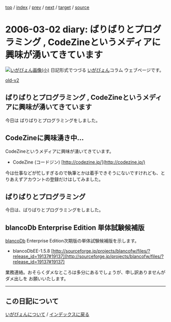 [top](https://igapyon.github.io/diary/) 
 / [index](https://igapyon.github.io/diary/2006/index.html) 
 / [prev](https://igapyon.github.io/diary/2006/ig060304.html) 
 / [next](https://igapyon.github.io/diary/2006/ig060301.html) 
 / [target](https://igapyon.github.io/diary/2006/ig060302.html) 
 / [source](https://github.com/igapyon/diary/blob/gh-pages/2006/ig060302.html.src.md) 

2006-03-02 diary: ばりばりとプログラミング , CodeZineというメディアに興味が湧いてきています
=====================================================================================================
[![いがぴょん画像(小)](https://igapyon.github.io/diary/images/iga200306s.jpg "いがぴょん")](https://igapyon.github.io/diary/memo/memoigapyon.html) 日記形式でつづる [いがぴょん](https://igapyon.github.io/diary/memo/memoigapyon.html)コラム ウェブページです。

[old-v2](ig060302-orig.html)

## ばりばりとプログラミング , CodeZineというメディアに興味が湧いてきています

今日は ばりばりとプログラミングをしました。


## CodeZineに興味湧き中…

CodeZineというメディアに興味が湧いてきています。

* CodeZine (コードジン)
  [http://codezine.jp/](http://codezine.jp/)

今は仕事などが忙しすぎるので執筆とかは着手できそうにないですけれども、とりあえずアカウントの登録だけはしてみました。

## ばりばりとプログラミング

今日は、ばりばりとプログラミングをしました。

## blancoDb Enterprise Edition 単体試験候補版

[blancoDb](http://www.igapyon.jp/blanco/blancodb.html) Enterprise Edition次期版の単体試験候補版を示します。

* blancoDbEE-1.5.8
  [http://sourceforge.jp/projects/blancofw/files/?release_id=19137#19137](http://sourceforge.jp/projects/blancofw/files/?release_id=19137#19137)

業務連絡。おそらくダメなところは多分にあるでしょうが、申し訳ありませんがダメ出しを お願いいたします。

----------------------------------------------------------------------------------------------------

## この日記について
[いがぴょんについて](https://igapyon.github.io/diary/memo/memoigapyon.html) / [インデックスに戻る](https://igapyon.github.io/diary/idxall.html)

